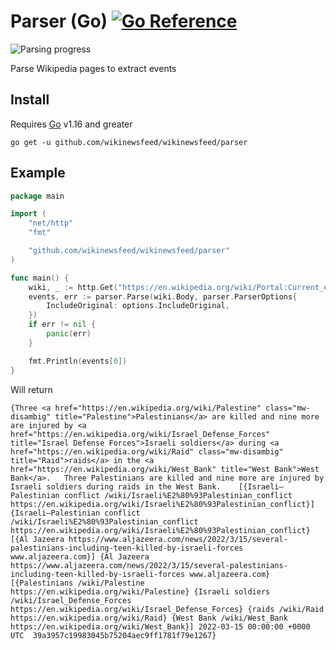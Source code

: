 # Parser (Go) [![Go Reference](https://pkg.go.dev/badge/github.com/wikinewsfeed/wikinewsfeed/parser.svg)](https://pkg.go.dev/github.com/wikinewsfeed/wikinewsfeed/parser)

![Parsing progress](https://i.imgur.com/tlF6xbL.png)

Parse Wikipedia pages to extract events

## Install

Requires [Go](https://go.dev/dl/) v1.16 and greater

```sh:no-line-numbers
go get -u github.com/wikinewsfeed/wikinewsfeed/parser
```

## Example

```go
package main

import (
    "net/http"
    "fmt"

    "github.com/wikinewsfeed/wikinewsfeed/parser"
)

func main() {
    wiki, _ := http.Get("https://en.wikipedia.org/wiki/Portal:Current_events")
    events, err := parser.Parse(wiki.Body, parser.ParserOptions{
        IncludeOriginal: options.IncludeOriginal,
    })
    if err != nil {
        panic(err)
    }

    fmt.Println(events[0])
}
```

Will return

```:no-line-numbers
{Three <a href="https://en.wikipedia.org/wiki/Palestine" class="mw-disambig" title="Palestine">Palestinians</a> are killed and nine more are injured by <a href="https://en.wikipedia.org/wiki/Israel_Defense_Forces" title="Israel Defense Forces">Israeli soldiers</a> during <a href="https://en.wikipedia.org/wiki/Raid" class="mw-disambig" title="Raid">raids</a> in the <a href="https://en.wikipedia.org/wiki/West_Bank" title="West Bank">West Bank</a>.   Three Palestinians are killed and nine more are injured by Israeli soldiers during raids in the West Bank.    [{Israeli–Palestinian conflict /wiki/Israeli%E2%80%93Palestinian_conflict https://en.wikipedia.org/wiki/Israeli%E2%80%93Palestinian_conflict}] {Israeli–Palestinian conflict /wiki/Israeli%E2%80%93Palestinian_conflict https://en.wikipedia.org/wiki/Israeli%E2%80%93Palestinian_conflict} [{Al Jazeera https://www.aljazeera.com/news/2022/3/15/several-palestinians-including-teen-killed-by-israeli-forces www.aljazeera.com}] {Al Jazeera https://www.aljazeera.com/news/2022/3/15/several-palestinians-including-teen-killed-by-israeli-forces www.aljazeera.com} [{Palestinians /wiki/Palestine https://en.wikipedia.org/wiki/Palestine} {Israeli soldiers /wiki/Israel_Defense_Forces https://en.wikipedia.org/wiki/Israel_Defense_Forces} {raids /wiki/Raid https://en.wikipedia.org/wiki/Raid} {West Bank /wiki/West_Bank https://en.wikipedia.org/wiki/West_Bank}] 2022-03-15 00:00:00 +0000 UTC  39a3957c19983045b75204aec9ff1781f79e1267}
```
